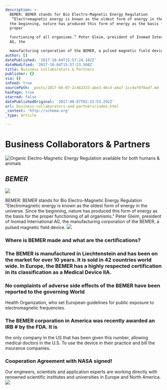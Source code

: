 ```yaml
---
description: >-
  BEMER: BEMER stands for Bio Electro-Magnetic Energy Regulation
   “Electromagnetic energy is known as the oldest form of energy in the universe. Since
  the beginning, nature has produced this form of energy as the basis for the
  proper

  functioning of all organisms.” Peter Gleim, president of Inomad International
  AG, the

  manufacturing corporation of the BEMER, a pulsed magnetic field device. 
author: []
datePublished: '2017-10-04T15:57:24.182Z'
dateModified: '2017-10-04T15:57:23.508Z'
title: Business Collaborators & Partners
publisher: {}
via: {}
inFeed: true
sourcePath: _posts/2017-08-07-2c4b2333-abe3-46c4-a4a7-1ccdafdf8ad7.md
hasPage: true
starred: false
datePublishedOriginal: '2017-08-07T02:15:53.292Z'
url: business-collaborators-and-partners/index.html
_context: 'http://schema.org'
_type: Article

---
```

# **Business Collaborators & Partners**
![Organic Electro-Magnetic Energy Regulation available for both humans & animals](https://the-grid-user-content.s3-us-west-2.amazonaws.com/f54510a0-ba28-427c-abf9-fc47419c8ded.jpg)

## _**BEMER**_
![](https://the-grid-user-content.s3-us-west-2.amazonaws.com/e63196df-a0d8-4a7c-a2f2-f1399617af87.jpg)

BEMER: BEMER stands for Bio Electro-Magnetic Energy Regulation
"Electromagnetic energy is known as the oldest form of energy in the universe. Since
the beginning, nature has produced this form of energy as the basis for the proper
functioning of all organisms." Peter Gleim, president of Inomad International AG, the
manufacturing corporation of the BEMER, a pulsed magnetic field device. ![](https://the-grid-user-content.s3-us-west-2.amazonaws.com/5f38bca0-ad85-4bfc-b5c6-0bc1373759eb.jpg)

### Where is BEMER made and what are the certifications?

### The BEMER is manufactured in Liechtenstein and has been on the market for over 10 years. It is sold in 42 countries world wide. In Europe, the BEMER has a highly respected certification in its classification as a Medical Device IIA. 

### No complaints of adverse side effects of the BEMER have been reported to the governing World
Health Organization, who set European guidelines for public exposure to electromagnetic frequencies.

### The BEMER corporation in America was recently awarded an IRB \# by the FDA. It is
the only company in the US that has been given this number, allowing medical doctors in
the U.S. To use the device in their practice and bill the insurance companies. 

### **Cooperation Agreement with NASA signed!**

Our engineers, scientists and application experts are working directly with renowned scientific institutes and universities in Europe and North America.
![](https://the-grid-user-content.s3-us-west-2.amazonaws.com/340e1b2d-2c70-4225-9e9b-451268c97c1a.jpg)